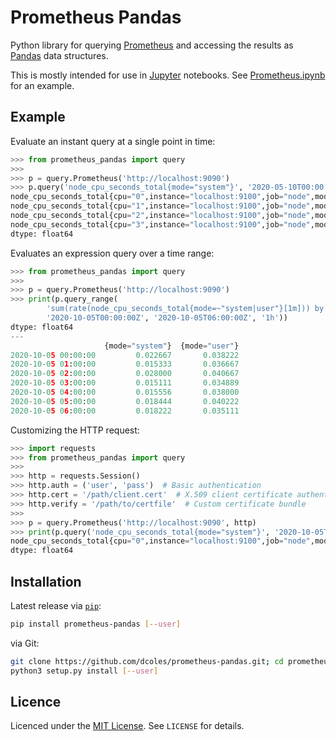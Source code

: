 # Prometheus Pandas

Python library for querying [Prometheus](https://prometheus.io/) and accessing the results as
 [Pandas](https://pandas.pydata.org/) data structures.

This is mostly intended for use in [Jupyter](https://jupyter.org/) notebooks. See [Prometheus.ipynb](Prometheus.ipynb) for an example.

## Example

Evaluate an instant query at a single point in time:

```python
>>> from prometheus_pandas import query
>>>
>>> p = query.Prometheus('http://localhost:9090')
>>> p.query('node_cpu_seconds_total{mode="system"}', '2020-05-10T00:00:00Z')
node_cpu_seconds_total{cpu="0",instance="localhost:9100",job="node",mode="system"}    15706.47
node_cpu_seconds_total{cpu="1",instance="localhost:9100",job="node",mode="system"}    15133.25
node_cpu_seconds_total{cpu="2",instance="localhost:9100",job="node",mode="system"}    15095.59
node_cpu_seconds_total{cpu="3",instance="localhost:9100",job="node",mode="system"}    14649.20
dtype: float64
```

Evaluates an expression query over a time range:

```python
>>> from prometheus_pandas import query
>>>
>>> p = query.Prometheus('http://localhost:9090')
>>> print(p.query_range(
        'sum(rate(node_cpu_seconds_total{mode=~"system|user"}[1m])) by (mode)',
        '2020-10-05T00:00:00Z', '2020-10-05T06:00:00Z', '1h'))
dtype: float64
---
                     {mode="system"}  {mode="user"}
2020-10-05 00:00:00         0.022667       0.038222
2020-10-05 01:00:00         0.015333       0.036667
2020-10-05 02:00:00         0.028000       0.040667
2020-10-05 03:00:00         0.015111       0.034889
2020-10-05 04:00:00         0.015556       0.038000
2020-10-05 05:00:00         0.018444       0.040222
2020-10-05 06:00:00         0.018222       0.035111
```

Customizing the HTTP request:

```python
>>> import requests
>>> from prometheus_pandas import query
>>>
>>> http = requests.Session()
>>> http.auth = ('user', 'pass')  # Basic authentication
>>> http.cert = '/path/client.cert'  # X.509 client certificate authentication
>>> http.verify = '/path/to/certfile'  # Custom certificate bundle
>>>
>>> p = query.Prometheus('http://localhost:9090', http)
>>> print(p.query('node_cpu_seconds_total{mode="system"}', '2020-10-05T00:00:00Z'))
node_cpu_seconds_total{cpu="0",instance="localhost:9100",job="node",mode="system"}    3954.92
dtype: float64
```

## Installation

Latest release via [`pip`](https://pip.pypa.io):

```bash
pip install prometheus-pandas [--user]
```

via Git:

```bash
git clone https://github.com/dcoles/prometheus-pandas.git; cd prometheus-pandas
python3 setup.py install [--user]
```

## Licence

Licenced under the [MIT License](https://choosealicense.com/licenses/mit/). See `LICENSE` for details.
